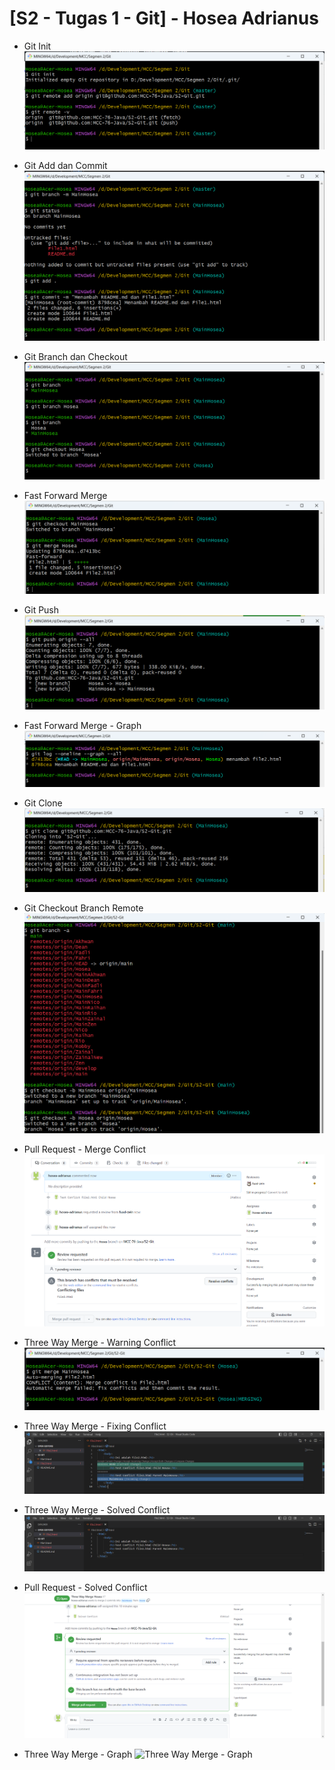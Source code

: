# **[S2 - Tugas 1 - Git] - Hosea Adrianus**

- Git Init
![Git init](img/Git-init.png)

- Git Add dan Commit
![Git Add dan Commit](img/Git-add-commit.png)

- Git Branch dan Checkout
![Git Branch](img/Git-branch-checkout.png)

- Fast Forward Merge 
![Fast Forward Merge](img/Git-merge-fastforward.png)

- Git Push
![Git Push](img/Git-push.png)

- Fast Forward Merge - Graph
![Fast Forward Merge2](img/FastForwardMerge-Graph.png)

- Git Clone
![Git Clone](img/Git-clone.png)

- Git Checkout Branch Remote
![Git Checkout Branch Remote](img/Git-checkout-branch-remote.png)

- Pull Request - Merge Conflict
![Pull Request - Merge Conflict](img/Pull-request-MergeConflict.png)

- Three Way Merge - Warning Conflict
![Three Way Merge - Warning Conflict](img/ThreeWayMerge-WarningConflict.png)

- Three Way Merge - Fixing Conflict
![Three Way Merge - Fixing Conflict](img/ThreeWayMerge-FixingConflict.png)

- Three Way Merge - Solved Conflict
![Three Way Merge - Solved Conflict](img/ThreeWayMerge-SolvedConflict.png)

- Pull Request - Solved Conflict
![Pull Request - Solved Conflict](img/PullRequest-SolvedConflict.png)

- Three Way Merge - Graph
![Three Way Merge - Graph](img/ThreeWayMerge-Graph.png)
